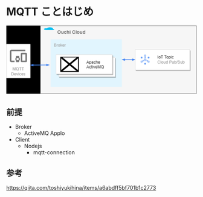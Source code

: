 # MQTT ことはじめ

![](img/10_mqtt_diagram.drawio.png)

## 前提

- Broker
  - ActiveMQ Applo
- Client
  - Nodejs
    - mqtt-connection

## 参考

https://qiita.com/toshiyukihina/items/a6abdff5bf701b1c2773
